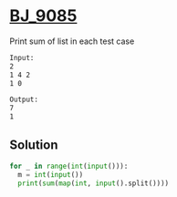 # [BJ_9085](https://acmicpc.net/problem/9085)

Print sum of list in each test case

```txt
Input:
2
1 4 2
1 0

Output:
7
1
```

## Solution

```py
for _ in range(int(input())):
  m = int(input())
  print(sum(map(int, input().split())))
```
